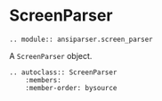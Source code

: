 # ScreenParser

```{eval-rst}
.. module:: ansiparser.screen_parser

```

A `ScreenParser` object.

```{eval-rst}
.. autoclass:: ScreenParser
    :members:
    :member-order: bysource

```